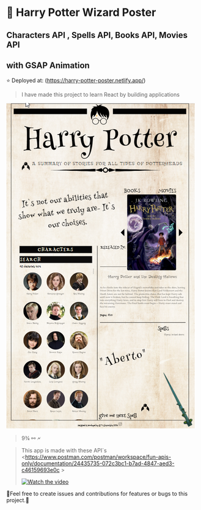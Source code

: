 # 🧙 Harry Potter Wizard Poster 

## Characters API , Spells API, Books API, Movies API
## with GSAP Animation

⭐ Deployed at: (<https://harry-potter-poster.netlify.app/>)


>I have made this project to learn React by building applications
>
![Wizard Poster](https://github.com/OlaCharn/harry-potter-poster-api/blob/main/src/Poster.png?raw=true)
> 9¾ ⚯ 🗲 

>This app is made with these API`s <https://www.postman.com/postman/workspace/fun-apis-only/documentation/24435735-072c3bc1-b7ad-4847-aed3-c46159693e0c >
>
>[![Watch the video]()](https://youtu.be/McTlk1HLPJc)

🧡Feel free to create issues and contributions for features or bugs to this project.🧡
